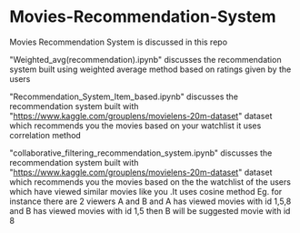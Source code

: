# Movies-Recommendation-System
Movies Recommendation System is discussed in this repo

"Weighted_avg(recommendation).ipynb" discusses the recommendation system built using weighted average method 
based on ratings given by the users

"Recommendation_System_Item_based.ipynb" discusses the recommendation system built with 
"https://www.kaggle.com/grouplens/movielens-20m-dataset" dataset which recommends you the movies based on your watchlist
it uses correlation method

"collaborative_filtering_recommendation_system.ipynb" discusses the recommendation system built with 
"https://www.kaggle.com/grouplens/movielens-20m-dataset" dataset which recommends you the movies based on the the watchlist of the users which have viewed similar movies like you .It uses cosine method
Eg. for instance there are 2 viewers A and B and A has viewed movies with id 1,5,8 and B has viewed movies with id 1,5 then B will be suggested movie with id 8
